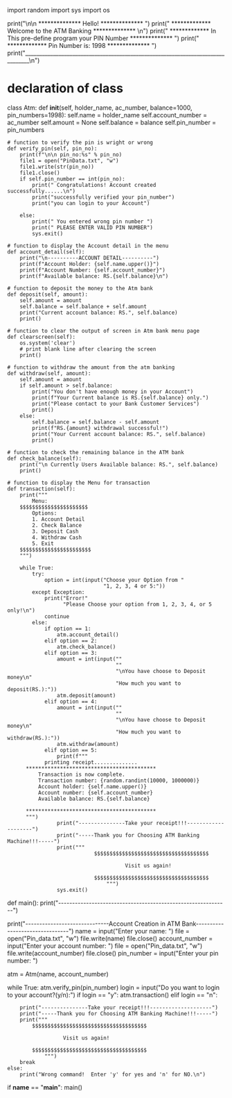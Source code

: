 import random
import sys
import os

print("\n\n   **************                       Hello!                 **************   ")
print("   *************               Welcome to the ATM Banking      **************   \n")
print("   *************  In This pre-define program  your PIN Number  **************     ")
print("   *************                    Pin Number is: 1998        **************     ")
print("________________________________________________________________________________\n")


# declaration of class
class Atm:
    def __init__(self, holder_name, ac_number, balance=1000, pin_numbers=1998):
        self.name = holder_name
        self.account_number = ac_number
        self.amount = None
        self.balance = balance
        self.pin_number = pin_numbers

    # function to verify the pin is wright or wrong
    def verify_pin(self, pin_no):
        print(f"\n\n pin_no:%s" % pin_no)
        file1 = open("PinData.txt", "w")
        file1.write(str(pin_no))
        file1.close()
        if self.pin_number == int(pin_no):
            print(" Congratulations! Account created successfully......\n")
            print("successfully verified your pin_number")
            print("you can login to your Account")

        else:
            print(" You entered wrong pin number ")
            print(" PLEASE ENTER VALID PIN NUMBER")
            sys.exit()

    # function to display the Account detail in the menu
    def account_detail(self):
        print("\n----------ACCOUNT DETAIL----------")
        print(f"Account Holder: {self.name.upper()}")
        print(f"Account Number: {self.account_number}")
        print(f"Available balance: RS.{self.balance}\n")

    # function to deposit the money to the Atm bank
    def deposit(self, amount):
        self.amount = amount
        self.balance = self.balance + self.amount
        print("Current account balance: RS.", self.balance)
        print()

    # function to clear the output of screen in Atm bank menu page
    def clearscreen(self):
        os.system('clear')
        # print blank line after clearing the screen
        print()

    # function to withdraw the amount from the atm banking
    def withdraw(self, amount):
        self.amount = amount
        if self.amount > self.balance:
            print("You don't have enough money in your Account")
            print(f"Your Current balance is RS.{self.balance} only.")
            print("Please contact to your Bank Customer Services")
            print()
        else:
            self.balance = self.balance - self.amount
            print(f"RS.{amount} withdrawal successful!")
            print("Your Current account balance: RS.", self.balance)
            print()

    # function to check the remaining balance in the ATM bank
    def check_balance(self):
        print("\n Currently Users Available balance: RS.", self.balance)
        print()

    # function to display the Menu for transaction
    def transaction(self):
        print("""
            Menu:
        $$$$$$$$$$$$$$$$$$$$$$
            Options:
            1. Account Detail
            2. Check Balance
            3. Deposit Cash
            4. Withdraw Cash
            5. Exit
        $$$$$$$$$$$$$$$$$$$$$$$
        """)

        while True:
            try:
                option = int(input("Choose your Option from "
                                   "1, 2, 3, 4 or 5:"))
            except Exception:
                print("Error!"
                      "Please Choose your option from 1, 2, 3, 4, or 5 only!\n")
                continue
            else:
                if option == 1:
                    atm.account_detail()
                elif option == 2:
                    atm.check_balance()
                elif option == 3:
                    amount = int(input(""
                                       ""
                                       "\nYou have choose to Deposit money\n"
                                       "How much you want to deposit(RS.):"))
                    atm.deposit(amount)
                elif option == 4:
                    amount = int(input(""
                                       ""
                                       "\nYou have choose to Deposit money\n"
                                       "How much you want to withdraw(RS.):"))
                    atm.withdraw(amount)
                elif option == 5:
                    print(f"""
                printing receipt..............
          ******************************************
              Transaction is now complete.                         
              Transaction number: {random.randint(10000, 1000000)} 
              Account holder: {self.name.upper()}                  
              Account number: {self.account_number}                
              Available balance: RS.{self.balance}                    

          ******************************************
          """)
                    print("---------------Take your receipt!!!--------------------")
                    print("-----Thank you for Choosing ATM Banking Machine!!!-----")
                    print("""
                                $$$$$$$$$$$$$$$$$$$$$$$$$$$$$$$$$$$$$

                                          Visit us again!               

                                $$$$$$$$$$$$$$$$$$$$$$$$$$$$$$$$$$$$$
                                    """)
                    sys.exit()


def main():
    print("-------------------------------------------------------------")


print("------------------------------Account Creation in ATM Bank--------------------------------")
name = input("Enter your name: ")
file = open("Pin_data.txt", "w")
file.write(name)
file.close()
account_number = input("Enter your account number: ")
file = open("Pin_data.txt", "w")
file.write(account_number)
file.close()
pin_number = input("Enter your pin number: ")

atm = Atm(name, account_number)

while True:
    atm.verify_pin(pin_number)
    login = input("Do you want to login to your account?(y/n):")
    if login == "y":
        atm.transaction()
    elif login == "n":

        print("---------------Take your receipt!!!--------------------")
        print("-----Thank you for Choosing ATM Banking Machine!!!-----")
        print("""
            $$$$$$$$$$$$$$$$$$$$$$$$$$$$$$$$$$$$$

                      Visit us again!               

            $$$$$$$$$$$$$$$$$$$$$$$$$$$$$$$$$$$$$
                """)
        break
    else:
        print("Wrong command!  Enter 'y' for yes and 'n' for NO.\n")

if __name__ == "__main__":
    main()

